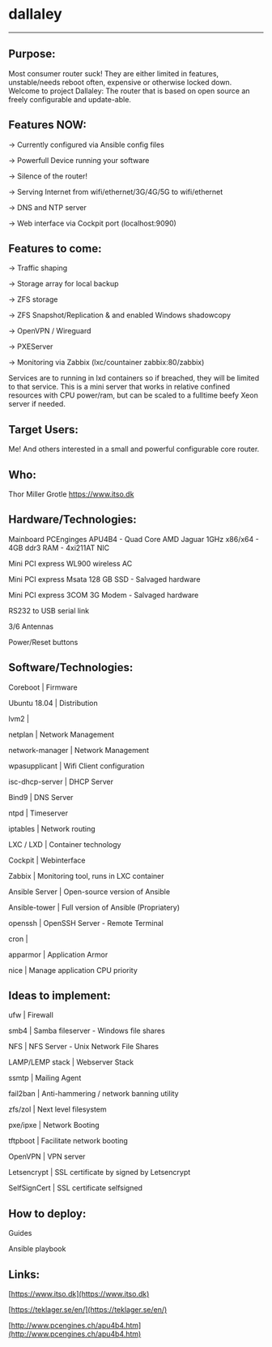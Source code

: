 # dallaley
----
## Purpose:
Most consumer router suck! They are either limited in features, unstable/needs reboot often, expensive or otherwise locked down.
Welcome to project Dallaley: The router that is based on open source an freely configurable and update-able.


## Features NOW:
-> Currently configured via Ansible config files

-> Powerfull Device running your software

-> Silence of the router!

-> Serving Internet from wifi/ethernet/3G/4G/5G to wifi/ethernet

-> DNS and NTP server

-> Web interface via Cockpit port (localhost:9090)


## Features to come:
-> Traffic shaping

-> Storage array for local backup

-> ZFS storage

-> ZFS Snapshot/Replication & and enabled Windows shadowcopy

-> OpenVPN / Wireguard

-> PXEServer

-> Monitoring via Zabbix (lxc/countainer zabbix:80/zabbix)

Services are to running in lxd containers so if breached, they will be limited to that service.
This is a mini server that works in relative confined resources with CPU power/ram, but can be scaled to a fulltime beefy Xeon server if needed.

## Target Users:
Me! And others interested in a small and powerful configurable core router.

## Who:
Thor Miller Grotle
https://www.itso.dk

## Hardware/Technologies:
Mainboard PCEnginges APU4B4 - Quad Core AMD Jaguar 1GHz x86/x64 - 4GB ddr3 RAM - 4xi211AT NIC

Mini PCI express WL900 wireless AC

Mini PCI express Msata 128 GB SSD - Salvaged hardware

Mini PCI express 3COM 3G Modem - Salvaged hardware

RS232 to USB serial link

3/6 Antennas

Power/Reset buttons


## Software/Technologies:
Coreboot         | Firmware

Ubuntu 18.04     | Distribution

lvm2             | 


netplan          | Network Management

network-manager  | Network Management

wpasupplicant    | Wifi Client configuration

isc-dhcp-server  | DHCP Server

Bind9            | DNS Server

ntpd             | Timeserver

iptables         | Network routing

LXC / LXD        | Container technology

Cockpit          | Webinterface

Zabbix           | Monitoring tool, runs in LXC container

Ansible Server   | Open-source version of Ansible

Ansible-tower    | Full version of Ansible (Propriatery)

openssh          | OpenSSH Server - Remote Terminal

cron             | 

apparmor         | Application Armor

nice             | Manage application CPU priority


## Ideas to implement:
ufw              | Firewall

smb4             | Samba fileserver - Windows file shares

NFS              | NFS Server - Unix Network File Shares

LAMP/LEMP stack  | Webserver Stack

ssmtp            | Mailing Agent

fail2ban         | Anti-hammering / network banning utility

zfs/zol          | Next level filesystem

pxe/ipxe         | Network Booting

tftpboot         | Facilitate network booting

OpenVPN          | VPN server 

Letsencrypt      | SSL certificate by signed by Letsencrypt

SelfSignCert     | SSL certificate selfsigned





## How to deploy:
Guides

Ansible playbook


## Links:

[https://www.itso.dk](https://www.itso.dk)

[https://teklager.se/en/](https://teklager.se/en/)

[http://www.pcengines.ch/apu4b4.htm](http://www.pcengines.ch/apu4b4.htm)

